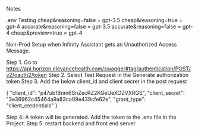 Notes

.env Testing
cheap&reasoning=false = gpt-3.5
cheap&reasoning=true = gpt-4
accurate&reasoning=false = gpt-3.5
accurate&reasoning=false = gpt-4
cheap&preview=true = gpt-4

Non-Prod Setup when Infinity Assistant gets an Unauthorized Access Message.

Step 1. Go to https://api.horizon.elevancehealth.com/swagger#tag/authentication/POST/v2/oauth2/token
Step 2. Select Test Request in the Generate authorization token
Step 3. Add the below client_id and client secret in the post request

{
  "client_id": "piI7ubfBnm6SnZecRZ2KGeUeXOZVXRGS",
  "client_secret": "3e36962c45464a9a83ca09e439cfe62e",
  "grant_type": "client_credentials"
}

Step 4: A token will be generated. Add the token to the .env file in the Project.
Step 5: restart backend and front end server
